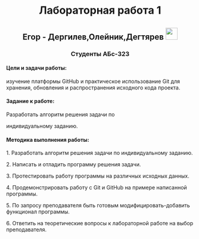 <h1 align="center">Лабораторная работа 1</h1>
<h2 align="center" style="58A6FF" target="_blank">Егор - Дергилев,Олейник,Дегтярев
<img src="https://github.com/blackcater/blackcater/raw/main/images/Hi.gif" height="32"/></h2>
<h3 align="center">Студенты АБс-323</h3> 
<h4>Цели и задачи работы:</h4> изучение платформы GitHub и практическое
использование Git для хранения, обновления и распространения исходного
кода проекта.
<p> 

</p>
<h4>Задание к работе:</h4> Разработать алгоритм решения задачи по

<p> 

</p>
индивидуальному заданию.
<h4>Методика выполнения работы:</h4>
<p>1. Разработать алгоритм решения задачи по индивидуальному заданию.</p>
<p>2. Написать и отладить программу решения задачи.</p>
<p>3. Протестировать работу программы на различных исходных данных.</p>
<p>4. Продемонстрировать работу с Git и GitHub на примере написанной
программы.</p>
<p>5. По запросу преподавателя быть готовым модифицировать-добавить
функционал программы.</p>
<p>6. Ответить на теоретические вопросы к лабораторной работе на выбор
преподавателя.</p>
